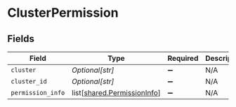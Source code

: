 # ClusterPermission


## Fields

| Field                                                                    | Type                                                                     | Required                                                                 | Description                                                              |
| ------------------------------------------------------------------------ | ------------------------------------------------------------------------ | ------------------------------------------------------------------------ | ------------------------------------------------------------------------ |
| `cluster`                                                                | *Optional[str]*                                                          | :heavy_minus_sign:                                                       | N/A                                                                      |
| `cluster_id`                                                             | *Optional[str]*                                                          | :heavy_minus_sign:                                                       | N/A                                                                      |
| `permission_info`                                                        | list[[shared.PermissionInfo](undefined/models/shared/permissioninfo.md)] | :heavy_minus_sign:                                                       | N/A                                                                      |
